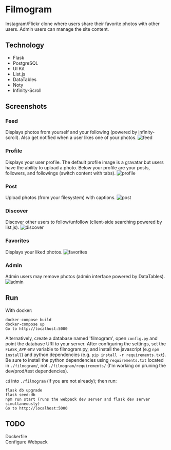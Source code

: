 # Filmogram

Instagram/Flickr clone where users share their favorite photos with other
users. Admin users can manage the site content.

Technology
----------
* Flask
* PostgreSQL
* UI Kit
* List.js
* DataTables
* Noty
* Infinity-Scroll

Screenshots
---
### Feed 
Displays photos from yourself and your following (powered by infinity-scroll). Also get notified when a user likes one of your photos.
![feed](/screenshots/feed.png?raw=true "Feed")
### Profile 
Displays your user profile. The default profile image is a gravatar but users have the ability to upload a photo. Below your profile are your posts, followers, and followings (switch content with tabs).
![profile](/screenshots/daido.png?raw=true "Profile")
### Post
Upload photos (from your filesystem) with captions.
![post](/screenshots/post.png?raw=true "Post")
### Discover 
Discover other users to follow/unfollow (client-side searching powered by
list.js).
![discover](/screenshots/discover.png?raw=true "Discover")
### Favorites 
Displays your liked photos.
![favorites](/screenshots/favorites.png?raw=true "Discover")
### Admin
Admin users may remove photos (admin interface powered by DataTables).
![admin](/screenshots/admin.png?raw=true "Admin")

Run
---
With docker:
```
docker-compose build
docker-compose up
Go to http://localhost:5000
```

Alternatively, create a database named 'filmogram', open `config.py` and point
the database URI to your server. After configuring the settings, set the
`FLASK_APP` env variable to filmogram.py, and install the javascript (e.g `npm
install`) and python dependencies (e.g. `pip install -r requirements.txt`). Be
sure to install the python dependencies using `requirements.txt` located in
`./filmogram/`, not `./filmogram/requirements/` (I'm working on pruning the dev/prod/test
dependencies).

`cd` into `./filmogram` (if you are not already); then run:
```
flask db upgrade
flask seed-db
npm run start (runs the webpack dev server and flask dev server simultaneously)
Go to http://localhost:5000
```
TODO
----
Dockerfile  
Configure Webpack

